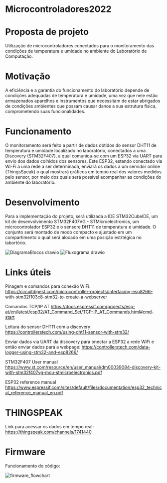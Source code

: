# Microcontroladores2022
# **Proposta de projeto** 

Utilização de microcontroladores conectados para o monitoramento das condições de temperatura e umidade no ambiente do Laboratório de Computação.

# **Motivação** 

A eficiência e a garantia do funcionamento do laboratório depende de condições adequadas de temperatura e umidade, uma vez que nele estão armazenados aparelhos e instrumentos que necessitam de estar abrigados de condições ambientes que possam causar danos a sua estrutura física, comprometendo suas funcionalidades.

# **Funcionamento**

O monitoramento será feito a partir de dados obtidos do sensor DHT11 de temperatura e umidade localizado no laboratório, conectados a uma Discovery (STM32F407), a qual comunica-se com um ESP32 via UART para envio dos dados colhidos dos sensores. Este ESP32, estando conectado via Wi-Fi a uma rede a ser determinada, enviará os dados a um servidor online (ThingsSpeak) o qual mostrará gráficos em tempo real dos valores medidos pelo sensor, por meio dos quais será possível acompanhar as condições do ambiente do laboratório.

# **Desenvolvimento**

Para a implementação do projeto, será utilizada a IDE STM32CubeIDE, um kit de desenvolvimento STM32F407VG - STMicroelectronics, um microcontrolador ESP32 e o sensore DHT11 de temperatura e umidade. O conjunto será montado de modo compacto e ajustado em um compartimento o qual será alocado em uma posição estrtégica no labortório.

![DiagramaBlocos drawio](https://user-images.githubusercontent.com/55112024/169420858-06cee869-8e8e-402d-8565-bc252f802b86.png)
![Fluxograma drawio](https://user-images.githubusercontent.com/55112024/169420860-c32dc24a-7b9b-49dc-b0a4-82e51b6c7ea0.png)

# **Links úteis**

Pinagem e comandos para conexão WiFi: https://circuitdigest.com/microcontroller-projects/interfacing-esp8266-with-stm32f103c8-stm32-to-create-a-webserver

Comandos TCP/IP AT https://docs.espressif.com/projects/esp-at/en/latest/esp32/AT_Command_Set/TCP-IP_AT_Commands.html#cmd-start

Leitura do sensor DHT11 com a discovery: https://controllerstech.com/using-dht11-sensor-with-stm32/

Enviar dados via UART da discovery para onectar a ESP32 a rede WiFi e então enviar dados para a webpage: https://controllerstech.com/data-logger-using-stm32-and-esp8266/

STM32F407 User manual https://www.st.com/resource/en/user_manual/dm00039084-discovery-kit-with-stm32f407vg-mcu-stmicroelectronics.pdf

ESP32 reference manual https://www.espressif.com/sites/default/files/documentation/esp32_technical_reference_manual_en.pdf

# **THINGSPEAK**

Link para acessar os dados em tempo real: https://thingspeak.com/channels/1741440

# **Firmware**
Funcionamento do código: 

![firmware_flowchart](https://user-images.githubusercontent.com/55112024/172197054-da6009d7-7fe3-42da-a778-df8585bba426.png)


